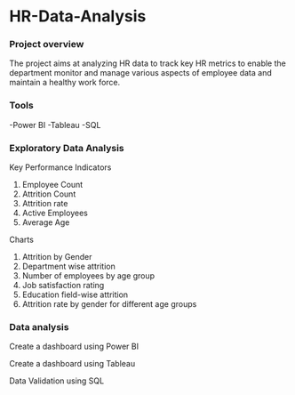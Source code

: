 # HR-Data-Analysis

### Project overview
The project aims at analyzing HR data to track key HR metrics to enable the department monitor and manage various aspects of employee data and maintain a healthy work force.

### Tools
 -Power BI
 -Tableau 
 -SQL

### Exploratory Data Analysis
Key Performance Indicators
1.	Employee Count
2.	Attrition Count
3.	Attrition rate
4.	Active Employees
5.	Average Age

Charts 

1.	Attrition by Gender
2.	Department wise attrition
3.	Number of employees by age group
4.	Job satisfaction rating
5.	Education field-wise attrition
6.	Attrition rate by gender for different age groups

### Data analysis

   Create a dashboard using Power BI
 
   Create a dashboard using Tableau
 
   Data Validation using SQL 
